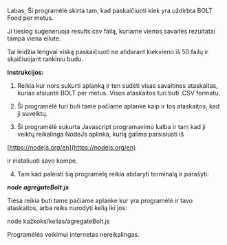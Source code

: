 Labas,
Ši programėlė skirta tam, kad paskaičiuoti kiek yra uždirbta BOLT Food per metus.

Ji tiesiog sugeneruoja results.csv failą, kuriame vienos savaitės rezultatai tampa viena eilute.

Tai leidžia lengvai viską paskaičiuoti ne atidarant kiekvieno iš 50 failų ir skaičiuojant rankiniu budu.

**Instrukcijos:**

1. Reikia kur nors sukurti aplanką ir ten sudėti visas savaitines ataskaitas, kurias
   atsiuntė BOLT per metus. Visos ataskaitos turi buti .CSV formatu.

2. Ši programėlė turi buti tame pačiame aplanke kaip ir tos ataskaitos, kad ji suveiktų.

3. Ši programėlė sukurta Javascript programavimo kalba ir tam kad ji veiktų reikalinga NodeJs aplinka,
   kurią galima parsisiusti iš

[https://nodejs.org/en](https://nodejs.org/en)

ir instaliuoti savo kompe.

4. Tam kad paleisti šią programėlę reikia atidaryti terminalą ir parašyti:

**_node agregateBolt.js_**

Tiesa reikia buti tame pačiame aplanke kur yra programėlė ir tavo ataskaitos, arba reiks nurodyti kelią iki jos:

node kažkoks/kelias/agregateBolt.js

Programėlės veikimui internetas nereikalingas.
